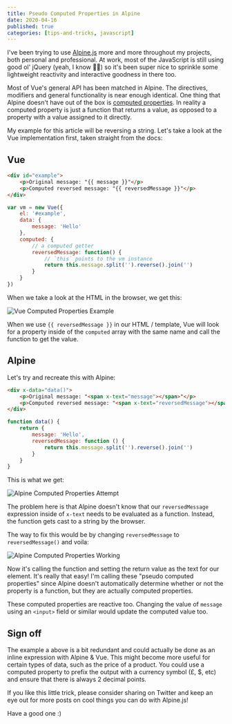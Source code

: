 ```yaml
---
title: Pseudo Computed Properties in Alpine
date: 2020-04-16
published: true
categories: [tips-and-tricks, javascript]
---
```


I've been trying to use [Alpine.js](https://github.com/alpinejs/alpine) more and more throughout my projects, both personal and professional. At work, most of the JavaScript is still using good ol' jQuery (yeah, I know 🤦‍♂️) so it's been super nice to sprinkle some lightweight reactivity and interactive goodness in there too.

Most of Vue's general API has been matched in Alpine. The directives, modifiers and general functionality is near enough identical. One thing that Alpine doesn't have out of the box is [computed properties](https://vuejs.org/v2/guide/computed.html). In reality a computed property is just a function that returns a value, as opposed to a property with a value assigned to it directly.

My example for this article will be reversing a string. Let's take a look at the Vue implementation first, taken straight from the docs:

## Vue

```html
<div id="example">
    <p>Original message: "{{ message }}"</p>
    <p>Computed reversed message: "{{ reversedMessage }}"</p>
</div>
```

```js
var vm = new Vue({
    el: '#example',
    data: {
        message: 'Hello'
    },
    computed: {
        // a computed getter
        reversedMessage: function() {
            // `this` points to the vm instance
            return this.message.split('').reverse().join('')
        }
    }
})
```

When we take a look at the HTML in the browser, we get this:

![Vue Computed Properties Example](/assets/images/vue-computed-properties.png)

When we use `{{ reversedMessage }}` in our HTML / template, Vue will look for a property inside of the `computed` array with the same name and call the function to get the value.

## Alpine

Let's try and recreate this with Alpine:

```html
<div x-data="data()">
    <p>Original message: "<span x-text="message"></span>"</p>
    <p>Computed reversed message: "<span x-text="reversedMessage"></span>"</p>
</div>
```

```js
function data() {
    return {
        message: 'Hello',
        reversedMessage: function () {
            return this.message.split('').reverse().join('')
        }
    }
}
```

This is what we get:

![Alpine Computed Properties Attempt](/assets/images/alpine-computed-properties-1.png)

The problem here is that Alpine doesn't know that our `reversedMessage` expression inside of `x-text` needs to be evaluated as a function. Instead, the function gets cast to a string by the browser.

The way to fix this would be by changing `reversedMessage` to `reversedMessage()` and voila:

![Alpine Computed Properties Working](/assets/images/alpine-computed-properties-2.png)

Now it's calling the function and setting the return value as the text for our element. It's really that easy! I'm calling these "pseudo computed properties" since Alpine doesn't automatically determine whether or not the property is a function, but they are actually computed properties.

These computed properties are reactive too. Changing the value of `message` using an `<input>` field or similar would update the computed value too.

## Sign off

The example a above is a bit redundant and could actually be done as an inline expression with Alpine & Vue. This might become more useful for certain types of data, such as the price of a product. You could use a computed property to prefix the output with a currency symbol (£, $, etc) and ensure that there is always 2 decimal points.

If you like this little trick, please consider sharing on Twitter and keep an eye out for more posts on cool things you can do with Alpine.js!

Have a good one :)
